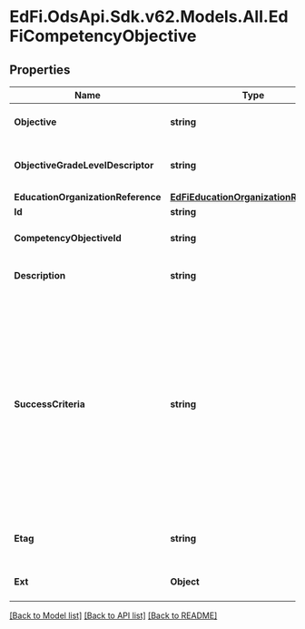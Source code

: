 # EdFi.OdsApi.Sdk.v62.Models.All.EdFiCompetencyObjective

## Properties

Name | Type | Description | Notes
------------ | ------------- | ------------- | -------------
**Objective** | **string** | The designated title of the competency objective. | 
**ObjectiveGradeLevelDescriptor** | **string** | The grade level for which the competency objective is targeted. | 
**EducationOrganizationReference** | [**EdFiEducationOrganizationReference**](EdFiEducationOrganizationReference.md) |  | 
**Id** | **string** |  | [optional] 
**CompetencyObjectiveId** | **string** | The Identifier for the competency objective. | [optional] 
**Description** | **string** | The description of the student competency objective. | [optional] 
**SuccessCriteria** | **string** | One or more statements that describes the criteria used by teachers and students to check for attainment of a competency objective. This criteria gives clear indications as to the degree to which learning is moving through the Zone or Proximal Development toward independent achievement of the competency objective. | [optional] 
**Etag** | **string** | A unique system-generated value that identifies the version of the resource. | [optional] 
**Ext** | **Object** | Extensions to the CompetencyObjective entity. | [optional] 

[[Back to Model list]](../../README.md#documentation-for-models) [[Back to API list]](../../README.md#documentation-for-api-endpoints) [[Back to README]](../../README.md)


